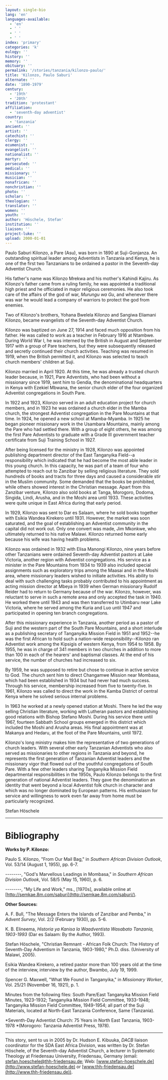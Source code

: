 ```yaml
---
layout: single-bio
lang: 'en'
languages-available:
  - 'en'
  - ' '
  - ' '
  - ' '
index: 'primary'
categories: 'k'
eulogy: ''
history: ''
memory: ''
obituary: ''
permalink: '/stories/tanzania/kilonzo-paulo/'
title: 'Kilonzo, Paulo Saburi'
alternate: ''
date: '1890-1979'
century:
  - '19th'
  - '20th'
tradition: 'protestant'
affiliation:
  - 'seventh-day adventist'
country:
  - 'tanzania'
ancient: ''
artist: ''
catechist: ''
clergy: ''
ecumenist: ''
evangelist: ''
nationalist: ''
martyr: ''
persecuted: ''
medical: ''
missionary: ''
musician: ''
nonafrican: ''
nonchristian: ''
photo: ''
scholar: ''
theologian: ''
translator: ''
women: ''
youth: ''
author: 'Höschele, Stefan'
institution: ''
liaison: ''
project-luke: ''
upload: 2000-01-01
---
```



Paulo Saburi Kilonzo, a Pare (Asu), was born in 1890 at Suji-Gonjanza. An outstanding spiritual leader among Adventists in Tanzania and Kenya, he is one of the first two Tanzanians to be ordained a pastor in the Seventh-day Adventist Church.

His father's name was Kilonzo Mrekwa and his mother's Kahindi Kajiru. As Kilonzo's father came from a ruling family, he was appointed a traditional high priest and he officiated in major religious ceremonies. He also took care of the affairs of the god of war, *Murungu wa Gu*, and whenever there was war he would lead a company of warriors to protect the god from enemies.

Two of Kilonzo's brothers, Yohana Bwelela Kilonzo and Sangiwa Eliamani Kilonzo, became evangelists of the Seventh-day Adventist Church.

Kilonzo was baptized on June 27, 1914 and faced much opposition from his father. He was called to work as a teacher in February 1916 at Ntambwe. During World War I, he was interned by the British in August and September 1917 with a group of Pare teachers, but they were subsequently released and secretly continued their church activities. Teaching was resumed in 1919, when the British permitted it, and Kilonzo was selected to teach church members' children at Suji.

Kilonzo married in April 1920. At this time, he was already a trusted church leader because, in 1921, Pare Adventists, who had been without a missionary since 1919, sent him to Gendia, the denominational headquarters in Kenya with Ezekiel Mbwana, the senior church elder of the four organized Adventist congregations in South Pare.

In 1922 and 1923, Kilonzo served in an adult education project for church members, and in 1923 he was ordained a church elder in the Mamba church, the strongest Adventist congregation in the Pare Mountains at that time. In 1924, he opened a new school at Mamba-Myamba. In 1925 he began pioneer missionary work in the Usambara Mountains, mainly among the Pare who had settled there. With a group of eight others, he was among the first Pare Adventists to graduate with a Grade III government teacher certificate from Suji Training School in 1927.

After being licensed for the ministry in 1928, Kilonzo was appointed publishing department director of the East Tanganyika Field--a responsibility which indicated that he had become the most able leader in this young church. In this capacity, he was part of a team of four who attempted to reach out to Zanzibar by selling religious literature. They sold hundreds of books and tracts for three days and caused a considerable stir in the Muslim community. Some demanded that the books be prohibited, while others showed interest in the Christian message. Apart from this Zanzibar venture, Kilonzo also sold books at Tanga, Morogoro, Dodoma, Singida, Lindi, Arusha, and in the Moshi area until 1933. These activities were quite unique in East Africa during that early period.

In 1929, Kilonzo was sent to Dar es Salaam, where he sold books together with Esikia Wandea Kirekero until 1931. However, the market was soon saturated, and the goal of establishing an Adventist community in the capital did not work out. Only one convert was made, Jim Mkonkwe, who ultimately returned to his native Malawi. Kilonzo returned home early because his wife was having health problems.

Kilonzo was ordained in 1932 with Elisa Manongi Kilonzo, nine years before other Tanzanians were ordained Seventh-day Adventist pastors at Lake Victoria, another region with Adventist congregations. His service as a minister in the Pare Mountains from 1934 to 1939 also included special assignments such as exploratory trips among the Maasai and in the Moshi area, where missionary leaders wished to initiate activities. His ability to deal with such challenging tasks probably contributed to his appointment as acting mission director at Mbeya in 1939 when German missionary Rudolf Reider had to return to Germany because of the war. Kilonzo, however, was reluctant to serve in such a remote area and only accepted the task in 1940. He worked there until 1943 and was then transferred to Utimbaru near Lake Victoria, where he served among the Kuria and Luo until 1947 and participated in opening ten branch congregations.

After this missionary experience in Tanzania, another period as a pastor of Suji and the western part of the South Pare Mountains, and a short interlude as a publishing secretary of Tanganyika Mission Field in 1951 and 1952--he was the first African to hold such a nation-wide responsibility--Kilonzo ran Adventist work among the Kipsigis of western Kenya, from 1954 to 1958. By 1955, he was in charge of 341 members in two churches in addition to more than 100 in each of the hearers' and baptismal classes. At the end of his service, the number of churches had increased to six.

By 1959, he was supposed to retire but chose to continue in active service to God. The church sent him to direct Changamwe Mission near Mombasa, which had been established in 1934 but had never had much success. Through his service, membership increased from five to twenty-five. In 1961, Kilonzo was called to direct the work in the Kamba District of central Kenya where he solved serious internal problems.

In 1963 he worked at a newly opened station at Moshi. There he led the way selling Christian literature, working with Lutheran pastors and establishing good relations with Bishop Stefano Moshi. During his service there until 1967, fourteen Sabbath School groups emerged in this district which included the Moshi and Arusha areas. His final appointment was at Makanya and Hedaru, at the foot of the Pare Mountains, until 1972.

Kilonzo's long ministry makes him the representative of two generations of church leaders. With several other early Tanzanian Adventists who also served as missionaries to other regions in Tanzania and beyond, he represents the first generation of Tanzanian Adventist leaders and the missionary vigor that flowed out of the youthful congregations of South Pare. With a few other leaders sharing Tanganyika Mission Field departmental responsibilities in the 1950s, Paulo Kilonzo belongs to the first generation of national Adventist leaders. They gave the denomination an identity that went beyond a local Adventist folk church in character and which was no longer dominated by European patterns. His enthusiasm for service and willingness to work even far away from home must be particularly recognized.

Stefan Höschele

---

# Bibliography

**Works by P. Kilonzo:**

Paulo S. Kilonzo, "From Our Mail Bag," in *Southern African Division Outlook*, Vol. 53/14 (August 1, 1955), pp. 6-7.

--------, "God's Marvellous Leadings in Mombasa," in *Southern African Division Outlook*, Vol. 58/5 (May 15, 1960), p. 6.

--------, "My Life and Work," ms., [1970s], available online at [http://semkae.8m.com/saburi](http://semkae.8m.com/saburi/).

**Other Sources:**

A. F. Bull, "The Message Enters the Islands of Zanzibar and Pemba," in *Advent Survey*, Vol. 2/2 (February 1930), pp. 5-6.

K. B. Elineema, *Historia ya Kanisa la Waadventista Wasabato Tanzania, 1903-1993* (Dar es Salaam: By the Author, 1993).

Stefan Höschele, "Christian Remnant - African Folk Church: The History of Seventh-Day Adventism in Tanzania, 1903-1980," Ph.D. diss. (University of Malawi, 2005).

Esikia Wandea Kirekero, a retired pastor more than 100 years old at the time of the interview, interview by the author, Bwambo, July 19, 1999.

Spencer G. Maxwell, "What We Found in Tanganyika," in *Missionary Worker*, Vol. 25/21 (November 16, 1921), p. 1.

Minutes from the following files: South Pare/East Tanganyika Mission Field Minutes, 1923-1932; Tanganyika Mission Field Committee, 1933-1948; Tanganyika Mission Field Committee, 1949-1954; all part of the Suji Materials, located at North-East Tanzania Conference, Same (Tanzania).

*Seventh-Day Adventist Church: 75 Years in North East Tanzania, 1903-1978 *(Morogoro: Tanzania Adventist Press, 1978).

---

This story, sent to us in 2005 by Dr. Hudson E. Kibuuka, *DACB* liaison coordinator for the SDA East Africa Division, was written by Dr. Stefan Höschele, of the Seventh-day Adventist Church, a lecturer in Systematic Theology at Friedensau University, Friedensau, Germany (email: [stefan.hoeschele@thh-friedensau.de](mailto:stefan.hoeschele@thh-friedensau.de); Web: [www.stefan-hoeschele.de](http://www.stefan-hoeschele.de) or [www.thh-friedensau.de](http://www.thh-friedensau.de)).